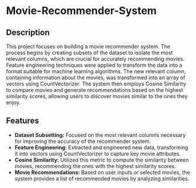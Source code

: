 # Movie-Recommender-System

## Description
This project focuses on building a movie recommender system. The process begins by creating subsets of the dataset to isolate the most relevant columns, which are crucial for accurately recommending movies. Feature engineering techniques were applied to transform the data into a format suitable for machine learning algorithms. The new relevant column, containing information about the movies, was transformed into an array of vectors using CountVectorizer. The system then employs Cosine Similarity to compare movies and generate recommendations based on the highest similarity scores, allowing users to discover movies similar to the ones they enjoy.

## Features
- **Dataset Subsetting:** Focused on the most relevant columns necessary for improving the accuracy of the recommender system.
- **Feature Engineering:** Extracted and engineered new data, transforming it into vectors using CountVectorizer to capture key movie attributes.
- **Cosine Similarity:** Utilized this metric to compute the similarity between movies, recommending the ones with the highest similarity scores.
- **Movie Recommendations:** Based on user inputs or selected movies, the system provides a list of recommended movies by analyzing similarities.
